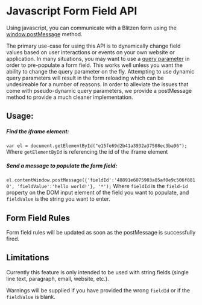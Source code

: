 # Javascript Form Field API

Using javascript, you can communicate with a Blitzen form using the [window.postMessage](https://developer.mozilla.org/en-US/docs/Web/API/Window/postMessage) method.

The primary use-case for using this API is to dynamically change field values based on user interactions or events on your own website or application. In many situations, you may want to use a [query parameter](http://help.blitzen.com/article/94-how-to-use-query-parameters) in order to pre-populate a form field. This works well unless you want the ability to change the query parameter on the fly. Attempting to use dynamic query parameters will result in the form reloading which can be undesireable for a number of reasons. In order to alleviate the issues that come with pseudo-dynamic query parameters, we provide a postMessage method to provide a much cleaner implementation.

## Usage:

##### Find the iframe element:
`var el = document.getElementById("e15fe69d2b41a3932a37508ec3ba96");`
Where `getElementById` is referencing the id of the iframe element

##### Send a message to populate the form field:
`el.contentWindow.postMessage({'fieldId':'48891e6075903a85af0e9c506f8810', 'fieldValue':'hello world!'}, '*');`
Where `fieldId` is the `field-id` property on the DOM input element of the field you want to populate, and `fieldValue` is the string you want to enter.

## Form Field Rules

Form field rules will be updated as soon as the postMessage is successfully fired.

## Limitations

Currently this feature is only intended to be used with string fields (single line text, paragraph, email, website, etc.).

Warnings will be supplied if you have provided the wrong `fieldId` or if the `fieldValue` is blank.
